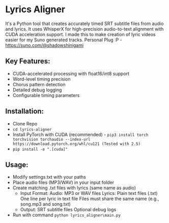 # Lyrics Aligner
It's a Python tool that creates accurately timed SRT subtitle files from audio and lyrics. It uses WhisperX for high-precision audio-to-text alignment with CUDA acceleration support. I made this to make creation of lyric videos easier for my Suno generated tracks. Personal Plug :P - https://suno.com/@shadowshinigami

## Key Features:
- CUDA-accelerated processing with float16/int8 support
- Word-level timing precision
- Chorus pattern detection
- Detailed debug logging
- Configurable timing parameters

## Installation:
- Clone Repo
- `cd lyrics-aligner`
- Install PyTorch with CUDA (recommended) - `pip3 install torch torchvision torchaudio --index-url https://download.pytorch.org/whl/cu121 (Tested with 2.5)`
- `pip install -e ".[cuda]"`

## Usage:
- Modify settings.txt with your paths
- Place audio files (MP3/WAV) in your input folder
- Create matching .txt files with lyrics (same name as audio)
    - Input Format: Audio: MP3 or WAV files Lyrics: Plain text files (.txt) One line per lyric in text file Files must share the same name (e.g., song.mp3 and song.txt)
    - Output: SRT subtitle files Optional debug logs
- Run with command `python lyrics_aligner\main.py`
